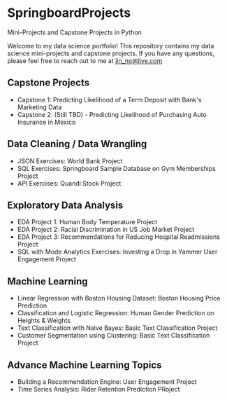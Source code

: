 # SpringboardProjects
Mini-Projects and Capstone Projects in Python

Welcome to my data science portfolio! This repository contains my data science mini-projects and capstone projects. If you have any questions, please feel free to reach out to me at jin_no@live.com

## Capstone Projects
* Capstone 1: Predicting Likelihood of a Term Deposit with Bank's Marketing Data
* Capstone 2: (Still TBD) - Predicting Likelihood of Purchasing Auto Insurance in Mexico

## Data Cleaning / Data Wrangling
* JSON Exercises: World Bank Project
* SQL Exercises: Springboard Sample Database on Gym Memberships Project
* API Exercises: Quandl Stock Project

## Exploratory Data Analysis
* EDA Project 1: Human Body Temperature Project
* EDA Project 2: Racial Discrimination in US Job Market Project
* EDA Project 3: Recommendations for Reducing Hospital Readmissions Project
* SQL with Mode Analytics Exercises: Investing a Drop in Yammer User Engagement Project

## Machine Learning
* Linear Regression with Boston Housing Dataset: Boston Housing Price Prediction
* Classification and Logistic Regression: Human Gender Prediction on Heights & Weights
* Text Classification with Naive Bayes: Basic Text Classification Project
* Customer Segmentation using Clustering: Basic Text Classification Project

## Advance Machine Learning Topics
* Building a Recommendation Engine: User Engagement Project
* Time Series Analysis: Rider Retention Prediction PRoject

